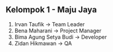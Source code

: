 ## Kelompok 1 - Maju Jaya

1. Irvan Taufik -> Team Leader 
2. Bena Maharani -> Project Manager
3. Bima Agung Setya Budi -> Developer
4. Zidan Hikmawan -> QA
